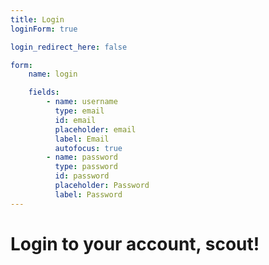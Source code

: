 ```yaml
---
title: Login
loginForm: true

login_redirect_here: false

form:
    name: login

    fields:
        - name: username
          type: email
          id: email
          placeholder: email
          label: Email
          autofocus: true
        - name: password
          type: password
          id: password
          placeholder: Password
          label: Password
---
```

<h1 class="h2"><span id="quickstart-sign-in-status">Login to your account, scout!</span></h1>

